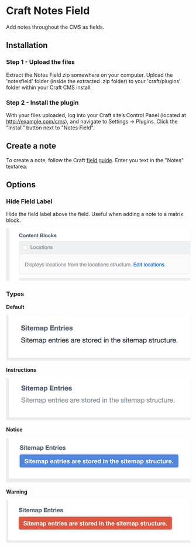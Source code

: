 # Craft Notes Field

Add notes throughout the CMS as fields.

## Installation

### Step 1 - Upload the files

Extract the Notes Field zip somewhere on your computer. Upload the 'notesfield' folder (inside the extracted .zip folder) to your 'craft/plugins' folder within your Craft CMS install.

### Step 2 - Install the plugin

With your files uploaded, log into your Craft site’s Control Panel (located at http://example.com/cms), and navigate to Settings → Plugins. Click the “Install” button next to "Notes Field".

## Create a note

To create a note, follow the Craft [field guide](https://craftcms.com/docs/fields). Enter you text in the "Notes" textarea.

## Options

### Hide Field Label

Hide the field label above the field. Useful when adding a note to a matrix block.

![hide-field-label](hide-field-label.jpg)

### Types

**Default**

![default-style](default-style.jpg)

**Instructions**

![instructions-style](instructions-style.jpg)

**Notice**

![notice-style](notice-style.jpg)

**Warning**

![warning-style](warning-style.jpg)

